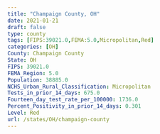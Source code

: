 ```yaml
---
title: "Champaign County, OH"
date: 2021-01-21
draft: false
type: county
tags: [FIPS:39021.0,FEMA:5.0,Micropolitan,Red]
categories: [OH]
County: Champaign County
State: OH
FIPS: 39021.0
FEMA_Region: 5.0
Population: 38885.0
NCHS_Urban_Rural_Classification: Micropolitan
Tests_in_prior_14_days: 675.0
Fourteen_day_test_rate_per_100000: 1736.0
Percent_Positivity_in_prior_14_days: 0.301
Level: Red
url: /states/OH/champaign-county
---
```



